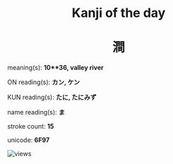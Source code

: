 <h1 align="center">Kanji of the day</h1>
<h1 align="center">澗</h1>
<p align="left">meaning(s): <b>10**36, valley river</b></p>
<p align="left">ON reading(s): <b>カン, ケン</b></p>
<p align="left">KUN reading(s): <b>たに, たにみず</b></p>
<p align="left">name reading(s): <b>ま</b></p>
<p align="left">stroke count: <b>15</b></p>
<p align="left">unicode: <b>6F97</b></p>
<p align="left"><img src="https://komarev.com/ghpvc/?username=tristanwagner-kanjioftheday&label=Views&color=0e75b6&style=flat" alt="views"/></p>
